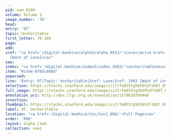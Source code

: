 ```yaml
---
pid: num_0100
volume: Volume 2
image_number: '76'
head: 
entry: '97'
topic: Uncharitable
first_letter: 76-100
page: 
add: 
xref: "<a href='/digital-beehive/alpha3/alpha_0553/'>Love</a>|<a href='/digital-beehive/toc/toc2_186/'>1003
  [Want of Love]</a>"
see: 
index: "<a href='/digital-beehive/index5/index_4362/'>uncharitableness</a>"
item: "#item-8705c89bd"
unparsed: 
line: 'Entry: 97|Topic: Uncharitable|Xref: Love|Xref: 1003 [Want of Love]|Index: uncharitableness|#item-8705c89bd'
selection: https://stacks.stanford.edu/image/iiif/fm855tg5659%2F1607_0543/827,3051,2969,541/full/0/default.jpg
full_image: https://stacks.stanford.edu/image/iiif/fm855tg5659%2F1607_0543/full/full/0/default.jpg
annotation_uri: http://dev.llgc.org.uk/annotation/1570638709448
insertion: 
thumbnail: https://stacks.stanford.edu/image/iiif/fm855tg5659%2F1607_0543/827,3051,600,180/250,/0/default.jpg
label: 97. Uncharitable
location: "<a href='/digital-beehive/toc/toc2_066/'>Full Page</a>"
order: '099'
layout: alpha_item
collection: num1
---
```

